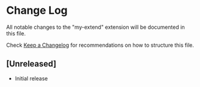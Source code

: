 # Change Log

All notable changes to the "my-extend" extension will be documented in this file.

Check [Keep a Changelog](http://keepachangelog.com/) for recommendations on how to structure this file.

## [Unreleased]

- Initial release